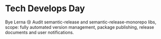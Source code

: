 # Tech Develops Day

Bye Lerna 😢 Audit semantic-release and semantic-release-monorepo libs, scope: fully automated version management, package publishing, release documents and user notifications.
